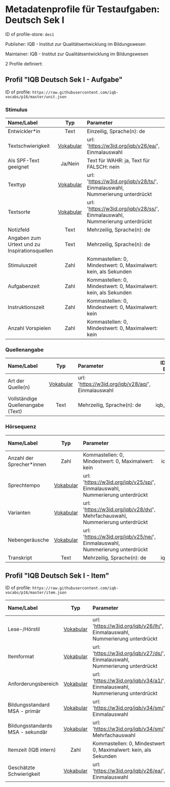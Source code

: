 # Metadatenprofile für Testaufgaben: Deutsch Sek I

ID of profile-store: `des1`

Publisher: IQB - Institut zur Qualitätsentwicklung im Bildungswesen

Maintainer: IQB - Institut zur Qualitätsentwicklung im Bildungswesen

2 Profile definiert:

## Profil "IQB Deutsch Sek I - Aufgabe"

ID of profile: `https://raw.githubusercontent.com/iqb-vocabs/p16/master/unit.json`

### Stimulus

| Name/Label | Typ | Parameter | ID Profil-Eintrag |
| :--- | :---: | :--- | :---: |
| Entwickler*in | Text |Einzeilig, Sprache(n): de | iqb_author |
| Textschwierigkeit | [Vokabular](https://w3id.org/iqb/v26/ea/) | url: 'https://w3id.org/iqb/v26/ea/', Einmalauswahl | k0 |
| Als SPF-Text geeignet | Ja/Nein |Text für WAHR: ja, Text für FALSCH: nein | a1 |
| Texttyp | [Vokabular](https://w3id.org/iqb/v28/ts/) | url: 'https://w3id.org/iqb/v28/ts/', Einmalauswahl, Nummerierung unterdrückt | k1 |
| Textsorte | [Vokabular](https://w3id.org/iqb/v28/ss/) | url: 'https://w3id.org/iqb/v28/ss/', Einmalauswahl, Nummerierung unterdrückt | k2 |
| Notizfeld | Text |Mehrzeilig, Sprache(n): de | iqb_note |
| Angaben zum Urtext und zu Inspirationsquellen | Text |Mehrzeilig, Sprache(n): de | iqb_additional_info |
| Stimuluszeit | Zahl |Kommastellen: 0, Mindestwert: 0, Maximalwert: kein, als Sekunden | iqb_time_stimulus |
| Aufgabenzeit | Zahl |Kommastellen: 0, Mindestwert: 0, Maximalwert: kein, als Sekunden | iqb_time_unit |
| Instruktionszeit | Zahl |Kommastellen: 0, Mindestwert: 0, Maximalwert: kein | iqb_time_instructions |
| Anzahl Vorspielen | Zahl |Kommastellen: 0, Mindestwert: 0, Maximalwert: kein | iqb_time_play |

### Quellenangabe

| Name/Label | Typ | Parameter | ID Profil-Eintrag |
| :--- | :---: | :--- | :---: |
| Art der Quelle(n) | [Vokabular](https://w3id.org/iqb/v28/aq/) | url: 'https://w3id.org/iqb/v28/aq/', Einmalauswahl | k3 |
| Vollständige Quellenangabe (Text) | Text |Mehrzeilig, Sprache(n): de | iqb_copyright |

### Hörsequenz

| Name/Label | Typ | Parameter | ID Profil-Eintrag |
| :--- | :---: | :--- | :---: |
| Anzahl der Sprecher*innen | Zahl |Kommastellen: 0, Mindestwert: 0, Maximalwert: kein | iqb_speakers |
| Sprechtempo | [Vokabular](https://w3id.org/iqb/v25/sp/) | url: 'https://w3id.org/iqb/v25/sp/', Einmalauswahl, Nummerierung unterdrückt | k4 |
| Varianten | [Vokabular](https://w3id.org/iqb/v28/dv/) | url: 'https://w3id.org/iqb/v28/dv/', Mehrfachauswahl, Nummerierung unterdrückt | k5 |
| Nebengeräusche | [Vokabular](https://w3id.org/iqb/v25/ne/) | url: 'https://w3id.org/iqb/v25/ne/', Einmalauswahl, Nummerierung unterdrückt | k6 |
| Transkript | Text |Mehrzeilig, Sprache(n): de | iqb_transcript |

## Profil "IQB Deutsch Sek I - Item"

ID of profile: `https://raw.githubusercontent.com/iqb-vocabs/p16/master/item.json`

| Name/Label | Typ | Parameter | ID Profil-Eintrag |
| :--- | :---: | :--- | :---: |
| Lese-/Hörstil | [Vokabular](https://w3id.org/iqb/v26/lh/) | url: 'https://w3id.org/iqb/v26/lh/', Einmalauswahl, Nummerierung unterdrückt | s1 |
| Itemformat | [Vokabular](https://w3id.org/iqb/v27/ds/) | url: 'https://w3id.org/iqb/v27/ds/', Einmalauswahl, Nummerierung unterdrückt | s2 |
| Anforderungsbereich | [Vokabular](https://w3id.org/iqb/v34/a1/) | url: 'https://w3id.org/iqb/v34/a1/', Einmalauswahl, Nummerierung unterdrückt | s3 |
| Bildungsstandard MSA - primär | [Vokabular](https://w3id.org/iqb/v34/sm/) | url: 'https://w3id.org/iqb/v34/sm/', Einmalauswahl | s5 |
| Bildungsstandards MSA - sekundär | [Vokabular](https://w3id.org/iqb/v34/sm/) | url: 'https://w3id.org/iqb/v34/sm/', Mehrfachauswahl | s6 |
| Itemzeit (IQB intern) | Zahl |Kommastellen: 0, Mindestwert: 0, Maximalwert: kein, als Sekunden | iqb_time_item |
| Geschätzte Schwierigkeit | [Vokabular](https://w3id.org/iqb/v26/ea/) | url: 'https://w3id.org/iqb/v26/ea/', Einmalauswahl | e4 |

